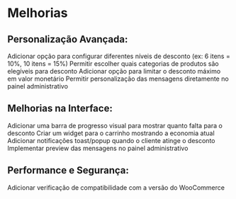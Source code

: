 # Melhorias

## Personalização Avançada:
Adicionar opção para configurar diferentes níveis de desconto (ex: 6 itens = 10%, 10 itens = 15%)
Permitir escolher quais categorias de produtos são elegíveis para desconto
Adicionar opção para limitar o desconto máximo em valor monetário
Permitir personalização das mensagens diretamente no painel administrativo

## Melhorias na Interface:
Adicionar uma barra de progresso visual para mostrar quanto falta para o desconto
Criar um widget para o carrinho mostrando a economia atual
Adicionar notificações toast/popup quando o cliente atinge o desconto
Implementar preview das mensagens no painel administrativo

## Performance e Segurança:
Adicionar verificação de compatibilidade com a versão do WooCommerce
